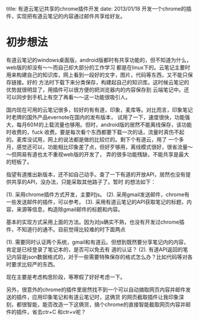 title: 有道云笔记共享的chrome插件开发
date: 2013/01/18
开发一个chrome的插件，实现把有道云笔记的内容通过邮件共享给好友。

# 初步想法

  有道云笔记的windows桌面版，android版都时有共享功能的，但不知道为什么，web版的却没有～～而自己却大部分的工作学习
  都是在linux下的。云笔记主要时用来构建自己的知识库，网上看到一段好的文字，图片，代码等东西，又不能只保存链接。好的
  方法时下载下来分类保存，构建起自己的知识库。这时候云笔记的优势就很明显了，用插件可以很方便的把浏览器内的内容保存到
  云端笔记中。还可以同步到手机上有空了再看～～这一功能很吸引人。

  国内现在可用的云笔记很多，较好的有有道，印象，麦库等。对比而言，印象笔记时老牌的国外产品evernote在国内的发布版本，
  试用了一下，速度很快，功能强大，每月60Ｍ的上载流量也够用。但时，android版的居然不能离线保存，该功能时收费的，fuck
  收费。要是每次看个东西都要下载一次的话，流量时真伤不起的。麦库没试用，网上的说法都是做的比较烂的。剩下个有道云，用了
  一个多月，感觉还可以，功能相比印象差了点，但好歹够用，离线模式很好，很省流量～～但网易有道也太不重视web版的开发了，
  弄的很多功能残缺，不能共享是最大的短板了。

  指望有道推出新版本，还不如自己动手。查了一下有道的开放API，居然也没有提供共享的API，没办法，只能采取其他路子了。暂时
  的想法如下：

  (1).  采用chrome插件方式开发，主要时js。
  (2).  采用gmail发送邮件，chrome有一些发送邮件的插件，可以参考。
  (3).  采用有道云笔记的API获取笔记的标题，内容，来源等信息，构造除gmail邮件的标题和内容。

  基本的实现方式采用上面的方法。因为对js确实不熟，也没有开发过chrome插件，不知道行的通不。目前觉得比较难的时下面两点

  (1).  需要同时认证两个系统，gmail和有道云。但想到既然要分享笔记内的内容，肯定是已经登录了笔记本的，是否可以免去有
  道的认证？
  (2).  有道API返回的笔记内容是json数据格式的，对于一些需要特殊保存的格式怎么办？比如代码等对各时要求比较严的东西。

  现在主要是考虑构思阶段，等寒假了好好考虑一下。

  另外，很意外的chrome的插件里居然找不到一个可以自动摘取网页内容并邮件发送的插件，应用印象笔记和有道云笔记时，这俩货
  的网页截取插件让我印象深刻，都很智能，能否改造一下这俩货，搞个chrome的直接智能截取网页内容并邮件的插件，省去ctr+C
  和ctr+v呢？

